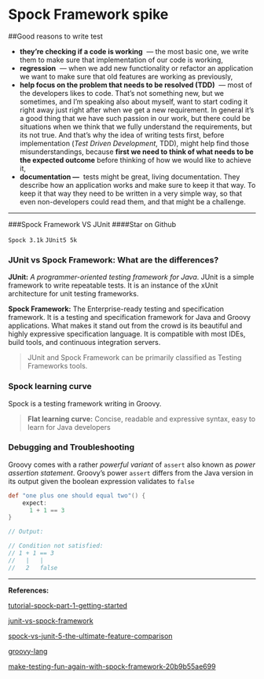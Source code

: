 # Spock Framework spike 

##Good reasons to write test

- **they’re checking if a code is working**  — the most basic one, we write them to make sure that implementation of our code is working,
- **regression**  — when we add new functionality or refactor an application we want to make sure that old features are working as previously,
- **help focus on the problem that needs to be resolved (TDD)**  — most of the developers likes to code. That’s not something new, but we sometimes, and I’m speaking also about myself, want to start coding it right away just right after when we get a new requirement. In general it’s a good thing that we have such passion in our work, but there could be situations when we think that we fully understand the requirements, but its not true. And that’s why the idea of writing tests first, before implementation (*Test Driven Development*, TDD), might help find those misunderstandings, because **first we need to think of what needs to be the expected outcome** before thinking of how we would like to achieve it,
- **documentation —**  tests might be great, living documentation. They describe how an application works and make sure to keep it that way. To keep it that way they need to be written in a very simple way, so that even non-developers could read them, and that might be a challenge.
---

###Spock Framework VS JUnit
####Star on Github

`Spock 3.1k`  `JUnit5 5k`  

### JUnit vs Spock Framework: What are the differences?

**JUnit:** *A programmer-oriented testing framework for Java*. 
JUnit is a simple framework to write repeatable tests. It is an instance of the xUnit architecture for unit testing frameworks.

**Spock Framework:** The Enterprise-ready testing and specification framework. 
It is a testing and specification framework for Java and Groovy applications. 
What makes it stand out from the crowd is its beautiful and highly expressive specification language. 
It is compatible with most IDEs, build tools, and continuous integration servers.

> JUnit and Spock Framework can be primarily classified as Testing Frameworks tools.

### Spock learning curve

Spock is a testing framework writing in Groovy. 
> ****Flat learning curve:****  Concise, readable and expressive syntax, easy to learn for Java developers
> 

### Debugging  and Troubleshooting

Groovy comes with a rather *powerful variant* of `assert` also known as *power assertion statement*. 
Groovy’s power `assert` differs from the Java version in its output given the boolean expression validates to `false`

``` groovy
def "one plus one should equal two"() {
    expect:
      1 + 1 == 3
}

// Output:

// Condition not satisfied:
// 1 + 1 == 3
//   |   |
//   2   false
```

---

**References:**

[tutorial-spock-part-1-getting-started](https://blog.jetbrains.com/idea/2021/01/tutorial-spock-part-1-getting-started/)

[junit-vs-spock-framework](https://stackshare.io/stackups/junit-vs-spock-framework)

[spock-vs-junit-5-the-ultimate-feature-comparison](https://blog.solidsoft.pl/2020/04/15/spock-vs-junit-5-the-ultimate-feature-comparison/)

[groovy-lang](https://groovy-lang.org/testing.html)

[make-testing-fun-again-with-spock-framework-20b9b55ae699](https://medium.com/swlh/make-testing-fun-again-with-spock-framework-20b9b55ae699)
